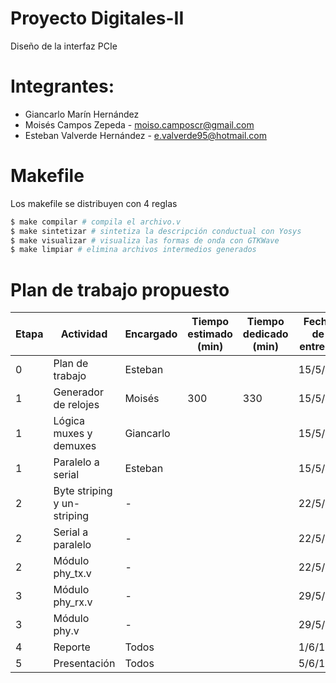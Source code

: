 # Proyecto Digitales-II 
Diseño de la interfaz PCIe

# Integrantes:

* Giancarlo Marín Hernández
* Moisés Campos Zepeda - moiso.camposcr@gmail.com
* Esteban Valverde Hernández - e.valverde95@hotmail.com

# Makefile

Los makefile se distribuyen con 4 reglas
```bash
$ make compilar # compila el archivo.v
$ make sintetizar # sintetiza la descripción conductual con Yosys
$ make visualizar # visualiza las formas de onda con GTKWave
$ make limpiar # elimina archivos intermedios generados
```


# Plan de trabajo propuesto
| Etapa | Actividad | Encargado | Tiempo  estimado (min) | Tiempo  dedicado (min) | Fecha  de entrega | Comentarios |
|-------|-----------------------------|-----------|------------------------|------------------------|-------------------|-------------|
| 0 | Plan de trabajo | Esteban |  |  | 15/5/19 |  |
| 1 | Generador de relojes | Moisés | 300 | 330 | 15/5/19 |  |
| 1 | Lógica muxes y demuxes | Giancarlo |  |  | 15/5/19 |  |
| 1 | Paralelo a serial | Esteban |  |  | 15/5/19 |  |
| 2 | Byte striping y un-striping | - |  |  | 22/5/19 |  |
| 2 | Serial a paralelo | - |  |  | 22/5/19 |  |
| 2 | Módulo phy_tx.v | - |  |  | 22/5/19 |  |
| 3 | Módulo phy_rx.v | - |  |  | 29/5/19 |  |
| 3 | Módulo phy.v | - |  |  | 29/5/19 |  |
| 4 | Reporte | Todos |  |  | 1/6/19 |  |
| 5 | Presentación | Todos |  |  | 5/6/19 |  |

